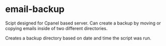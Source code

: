 # email-backup

Scipt designed for Cpanel based server.
Can create a backup by moving or copying emails inside of two different directories.

Creates a backup directory based on date and time the script was run.
